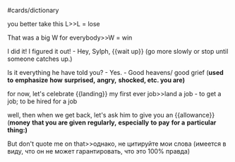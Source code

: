 #cards/dictionary 

you better take this L>>L = lose

That was a big W for everybody>>W = win <!--SR:!2024-02-01,10,275-->

I did it! I figured it out! - Hey, Sylph, {{wait up}} (go more slowly or stop until someone catches up.) 

Is it everything he have told you? - Yes. - Good heavens/ good grief (**used to** **emphasize** **how** **surprised,** **angry,** **shocked, etc. you are)** 

for now, let's celebrate {{landing}} my first ever job>>land a job - to get a job; to be hired for a job <!--SR:!2024-02-05,15,292-->

well, then when we get back, let's ask him to give you an {{allowance}} (**money** **that you are given** **regularly,** **especially** **to** **pay** **for a** **particular** **thing:)** <!--SR:!2024-01-30,22,270--> 

But don't quote me on that>>однако, не цитируйте мои слова (имеется в виду, что он не может гарантировать, что это 100% правда) <!--SR:!2024-01-23,4,275-->